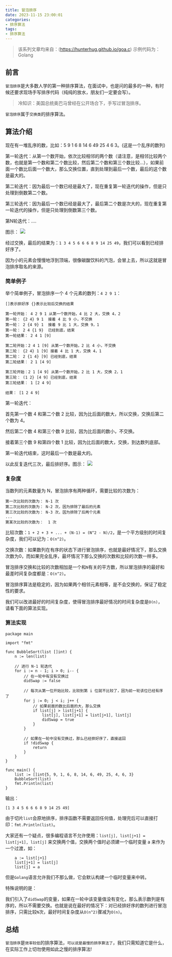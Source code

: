 ```yaml
---
title: 冒泡排序
date: 2023-11-15 23:00:01
categories:
- 排序算法
tags:
- 排序算法
---
```


> 该系列文章均来自：(https://hunterhug.github.io/goa.c)
> 示例代码为：Golang

## 前言

`冒泡排序`是大多数人学的第一种排序算法，在面试中，也是问的最多的一种，有时候还要求现场手写排序代码（纯纯的放水，朋友们一定要会写）。

> 冷知识：美国总统奥巴马曾经在公开场合下，手写过冒泡排序。

`冒泡排序`属于`交换类`的排序算法。

## 算法介绍

现在有一堆乱序的数，比如：5 9 1 6 8 14 6 49 25 4 6 3。(这是一个乱序的数列)

第一轮迭代：从第一个数开始，依次比较相邻的两个数（请注意，是相邻比较两个数，也就是第一个数和第二个数比较，然后第二个数和第三个数比较...），如果前面一个数比后面一个数大，那么交换位置，直到处理到最后一个数，最后的这个数是最大的。

第二轮迭代：因为最后一个数已经是最大了，现在重复第一轮迭代的操作，但是只处理到倒数第二个数。

第三轮迭代：因为最后一个数已经是最大了，最后第二个数是次大的，现在重复第一轮迭代的操作，但是只处理到倒数第三个数。

第N轮迭代：....

图示：
![](/images/algorithm/sort/bubble_sort0.gif)

经过交换，最后的结果为：`1 3 4 5 6 6 6 8 9 14 25 49`，我们可以看到已经排好序了。

因为小的元素会慢慢地浮到顶端，很像碳酸饮料的汽泡，会冒上去，所以这就是冒泡排序取名的来源。

<!-- more -->

### 简单例子

举个简单例子，冒泡排序一个 4 个元素的数列：`4 2 9 1`：
```
[]表示排好序 {}表示比较后交换的结果

第一轮开始： 4 2 9 1 从第一个数开始，4 比 2 大，交换 4，2
第一轮： {2 4} 9 1  接着 4 比 9 小，不交换
第一轮： 2 {4 9} 1  接着 9 比 1 大，交换 9，1
第一轮： 2 4 {1 9}  已经到底，结束
第一轮结果： 2 4 1 [9] 

第二轮开始：2 4 1 [9] 从第一个数开始，2 比 4 小，不交换
第二轮： {2 4} 1 [9] 接着 4 比 1 大，交换 4，1
第二轮： 2 {1 4} [9] 已经到底，结束
第二轮结果： 2 1 [4 9] 

第三轮开始：2 1 [4 9] 从第一个数开始，2 比 1 大，交换 2，1
第三轮： (1 2} [4 9] 已经到底，结束
第三轮结果： 1 [2 4 9] 

结果： [1 2 4 9]
```
第一轮迭代：

首先第一个数 4 和第二个数 2 比较，因为比后面的数大，所以交换，交换后第二个数为 4。

然后第二个数 4 和第三个数 9 比较，因为比后面的数小，不交换。

接着第三个数 9 和第四个数 1 比较，因为比后面的数大，交换，到达数列底部。

第一轮迭代结束，这时最后一个数是最大的。

以此反复迭代三次，最后排好序。图示：
![](/images/algorithm/sort/bubble_sort1.gif)

### 复杂度

当数列的元素数量为 N，冒泡排序有两种循环，需要比较的次数为：
```
第一次比较的次数为： N-1 次
第二次比较的次数为： N-2 次，因为排除了最后的元素
第三次比较的次数为： N-3 次，因为排除了后两个元素
...
第某次比较的次数为：  1 次
```
比较次数：`1 + 2 + 3 + ... + (N-1) = (N^2 - N)/2`，是一个平方级别的时间复杂度，我们可以记为：`O(n^2)`。

交换次数：如果数列在有序的状态下进行冒泡排序，也就是最好情况下，那么交换次数为0，而如果完全乱序，最坏情况下那么交换的次数和比较的次数一样多。

冒泡排序交换和比较的次数相加是一个和`N`有关的平方数，所以冒泡排序的最好和最差时间复杂度都是：`O(n^2)`。

冒泡排序算法是稳定的，因为如果两个相邻元素相等，是不会交换的，保证了稳定性的要求。

我们可以改进最好的时间复杂度，使得冒泡排序最好情况的时间复杂度是`O(n)`，请看下面的算法实现。

### 算法实现

```Golang
package main

import "fmt"

func BubbleSort(list []int) {
    n := len(list)

    // 进行 N-1 轮迭代
    for i := n - 1; i > 0; i-- {
        // 在一轮中有没有交换过
        didSwap := false

        // 每次从第一位开始比较，比较到第 i 位就不比较了，因为前一轮该位已经有序了
        for j := 0; j < i; j++ {
            // 如果前面的数比后面的大，那么交换
            if list[j] > list[j+1] {
                list[j], list[j+1] = list[j+1], list[j]
                didSwap = true
            }
        }

        // 如果在一轮中没有交换过，那么已经排好序了，直接返回
        if !didSwap {
            return
        }
    }
}

func main() {
    list := []int{5, 9, 1, 6, 8, 14, 6, 49, 25, 4, 6, 3}
    BubbleSort(list)
    fmt.Println(list)
}
```
输出：
```
[1 3 4 5 6 6 6 8 9 14 25 49]
```

由于切片`list`会原地排序，排序函数不需要返回任何值，处理完后可以直接打印：`fmt.Println(list)`。

大家还有一个疑点，很多编程语言不允许使用：`list[j], list[j+1] = list[j+1], list[j]` 来交换两个值，交换两个值时必须建一个临时变量 a 来作为一个过渡，如：
```Golang
    a := list[j+1]
    list[j+1] = list[j]
    list[j] = a
```
但是`Golang`语言允许我们不那么做，它会默认构建一个临时变量来中转。

特殊说明的是：

我们引入了`didSwap`的变量，如果在一轮中该变量值没有变化，那么表示数列是有序的，所以不需要交换。也就是说在最好的情况下：对已经排好序的数列进行冒泡排序，只需比较`N`次，最好时间复杂度从`O(n^2)`骤减为`O(n)`。

## 总结
`冒泡排序`是`效率较低`的排序算法，`可以说是最慢的排序算法了`，我们只需知道它是什么，在实际工作上切勿使用如此之慢的排序算法!
